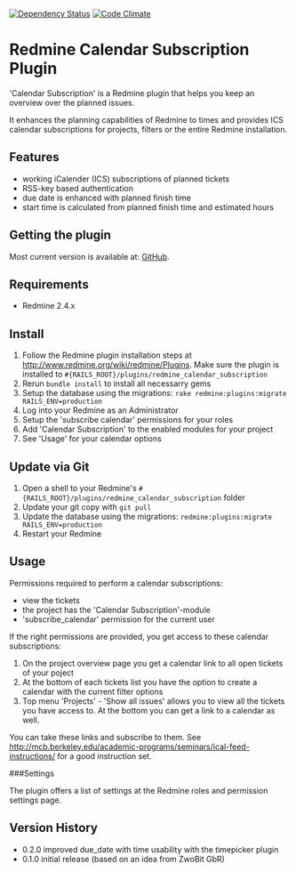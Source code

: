 [![Dependency Status](https://gemnasium.com/hicknhack-software/redmine_calendar_subscription.png)](https://gemnasium.com/hicknhack-software/redmine_calendar_subscription)
[![Code Climate](https://codeclimate.com/github/hicknhack-software/redmine_calendar_subscription.png)](https://codeclimate.com/github/hicknhack-software/redmine_calendar_subscription)

# Redmine Calendar Subscription Plugin

'Calendar Subscription' is a Redmine plugin that helps you keep an overview over the planned issues.

It enhances the planning capabilities of Redmine to times and provides ICS calendar subscriptions for projects, filters or the entire Redmine installation.

## Features

* working iCalender (ICS) subscriptions of planned tickets
* RSS-key based authentication
* due date is enhanced with planned finish time
* start time is calculated from planned finish time and estimated hours

## Getting the plugin

Most current version is available at: [GitHub](https://github.com/hicknhack-software/redmine_calendar_subscription).

## Requirements

* Redmine 2.4.x

## Install

1. Follow the Redmine plugin installation steps at http://www.redmine.org/wiki/redmine/Plugins. Make sure the plugin is installed to `#{RAILS_ROOT}/plugins/redmine_calendar_subscription`
1. Rerun `bundle install` to install all necessarry gems
1. Setup the database using the migrations: `rake redmine:plugins:migrate RAILS_ENV=production`
1. Log into your Redmine as an Administrator
1. Setup the 'subscribe calendar' permissions for your roles
1. Add 'Calendar Subscription' to the enabled modules for your project
1. See 'Usage' for your calendar options

## Update via Git

1. Open a shell to your Redmine's `#{RAILS_ROOT}/plugins/redmine_calendar_subscription` folder
1. Update your git copy with `git pull`
1. Update the database using the migrations: `redmine:plugins:migrate RAILS_ENV=production`
1. Restart your Redmine

## Usage

Permissions required to perform a calendar subscriptions:

* view the tickets
* the project has the 'Calendar Subscription'-module
* 'subscribe_calendar' permission for the current user

If the right permissions are provided, you get access to these calendar subscriptions:

1. On the project overview page you get a calendar link to all open tickets of your poject
1. At the bottom of each tickets list you have the option to create a calendar with the current filter options
1. Top menu 'Projects' - 'Show all issues' allows you to view all the tickets you have access to. At the bottom you can get a link to a calendar as well.

You can take these links and subscribe to them.
See http://mcb.berkeley.edu/academic-programs/seminars/ical-feed-instructions/ for a good instruction set.

###Settings

The plugin offers a list of settings at the Redmine roles and permission settings page.

## Version History

* 0.2.0 improved due_date with time usability with the timepicker plugin
* 0.1.0 initial release (based on an idea from ZwoBit GbR)
